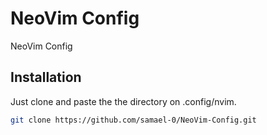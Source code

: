 # NeoVim Config

NeoVim Config

## Installation

Just clone and paste the the directory on .config/nvim.

```bash
git clone https://github.com/samael-0/NeoVim-Config.git
```
